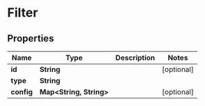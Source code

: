 # Filter

## Properties
Name | Type | Description | Notes
------------ | ------------- | ------------- | -------------
**id** | **String** |  |  [optional]
**type** | **String** |  | 
**config** | **Map&lt;String, String&gt;** |  |  [optional]
